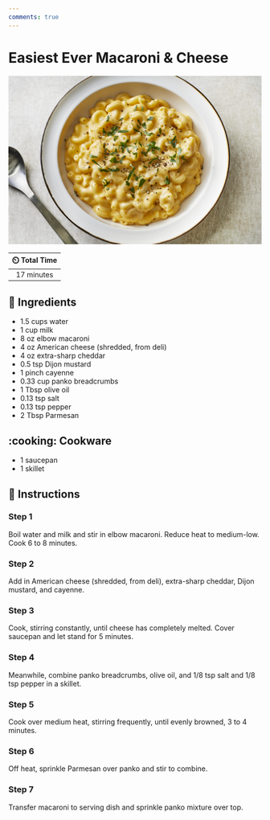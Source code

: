 ```yaml
---
comments: true
---
```

# Easiest Ever Macaroni & Cheese

![Easiest Ever Macaroni & Cheese](../assets/images/easiest-ever-macaroni-&-cheese.jpg)

| :timer_clock: Total Time |
|:-----------------------: |
| 17 minutes |

## :salt: Ingredients

- 1.5 cups water
- 1 cup milk
- 8 oz elbow macaroni
- 4 oz American cheese (shredded, from deli)
- 4 oz extra-sharp cheddar
- 0.5 tsp Dijon mustard
- 1 pinch cayenne
- 0.33 cup panko breadcrumbs
- 1 Tbsp olive oil
- 0.13 tsp salt
- 0.13 tsp pepper
- 2 Tbsp Parmesan

## :cooking: Cookware

- 1 saucepan
- 1 skillet

## :pencil: Instructions

### Step 1

Boil water and milk and stir in elbow macaroni. Reduce heat to medium-low. Cook 6 to 8 minutes.

### Step 2

Add in American cheese (shredded, from deli), extra-sharp cheddar, Dijon mustard, and cayenne.

### Step 3

Cook, stirring constantly, until cheese has completely melted. Cover saucepan and let stand for 5 minutes.

### Step 4

Meanwhile, combine panko breadcrumbs, olive oil, and 1/8 tsp salt and 1/8 tsp pepper in a skillet.

### Step 5

Cook over medium heat, stirring frequently, until evenly browned, 3 to 4 minutes.

### Step 6

Off heat, sprinkle Parmesan over panko and stir to combine.

### Step 7

Transfer macaroni to serving dish and sprinkle panko mixture over top.
